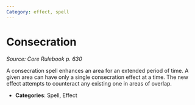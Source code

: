 ```yaml
---
Category: effect, spell
---
```

# Consecration  
*Source: Core Rulebook p. 630*  

A consecration spell enhances an area for an extended period of time. A given area can have only a single consecration effect at a time. The new effect attempts to counteract any existing one in areas of overlap.

- **Categories**: Spell, Effect